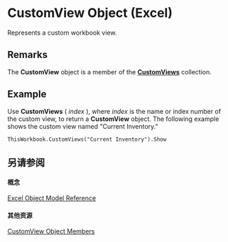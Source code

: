 
# CustomView Object (Excel)

Represents a custom workbook view.


## Remarks

 The **CustomView** object is a member of the **[CustomViews](f970bdf7-371b-ba41-89a3-bef2c6907f1a.md)** collection.


## Example

Use  **CustomViews** ( _index_ ), where _index_ is the name or index number of the custom view, to return a **CustomView** object. The following example shows the custom view named "Current Inventory."


```
ThisWorkbook.CustomViews("Current Inventory").Show
```


## 另请参阅


#### 概念


[Excel Object Model Reference](11ea8598-8a20-92d5-f98b-0da04263bf2c.md)
#### 其他资源


[CustomView Object Members](http://msdn.microsoft.com/library/09dae79a-9c56-48ad-e3b9-d2e058467233%28Office.15%29.aspx)